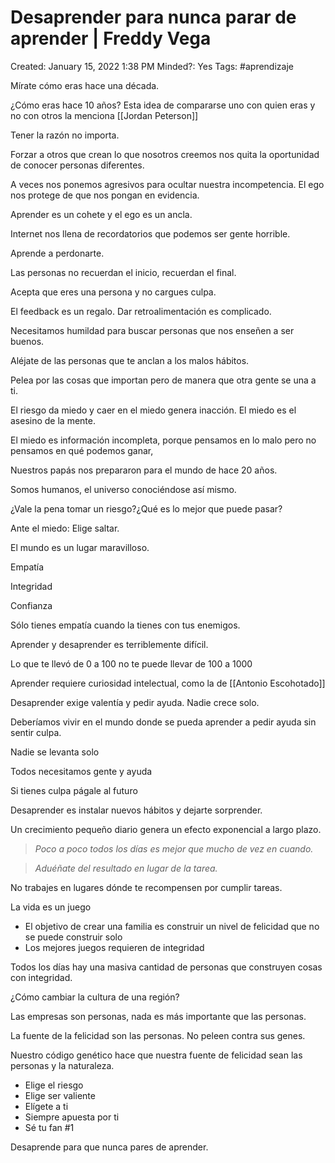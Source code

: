 # Desaprender para nunca parar de aprender | Freddy Vega

Created: January 15, 2022 1:38 PM
Minded?: Yes
Tags: #aprendizaje

Mírate cómo eras hace una década.

¿Cómo eras hace 10 años? Esta idea de compararse uno con quien eras y no con otros la menciona [[Jordan Peterson]]

Tener la razón no importa.

Forzar a otros que crean lo que nosotros creemos nos quita la oportunidad de conocer personas diferentes.

A veces nos ponemos agresivos para ocultar nuestra incompetencia. El ego nos protege de que nos pongan en evidencia.

Aprender es un cohete y el ego es un ancla.

Internet nos llena de recordatorios que podemos ser gente horrible.

Aprende a perdonarte.

Las personas no recuerdan el inicio, recuerdan el final.

Acepta que eres una persona y no cargues culpa.

El feedback es un regalo. Dar retroalimentación es complicado.

Necesitamos humildad para buscar personas que nos enseñen a ser buenos.

Aléjate de las personas que te anclan a los malos hábitos.

Pelea por las cosas que importan pero de manera que otra gente se una a ti.

El riesgo da miedo y caer en el miedo genera inacción. El miedo es el asesino de la mente.

El miedo es información incompleta, porque pensamos en lo malo pero no pensamos en qué podemos ganar,

Nuestros papás nos prepararon para el mundo de hace 20 años.

Somos humanos, el universo conociéndose así mismo.

¿Vale la pena tomar un riesgo?¿Qué es lo mejor que puede pasar?

Ante el miedo: Elige saltar.

El mundo es un lugar maravilloso.

Empatía

Integridad 

Confianza

Sólo tienes empatía cuando la tienes con tus enemigos.

Aprender y desaprender es terriblemente difícil.

Lo que te llevó de 0 a 100 no te puede llevar de 100 a 1000

Aprender requiere curiosidad intelectual, como la de [[Antonio Escohotado]]

Desaprender exige valentía y pedir ayuda. Nadie crece solo.

Deberíamos vivir en el mundo donde se pueda aprender a pedir ayuda sin sentir culpa.

Nadie se levanta solo

Todos necesitamos gente y ayuda

Si tienes culpa págale al futuro

Desaprender es instalar nuevos hábitos y dejarte sorprender.

Un crecimiento pequeño diario genera un efecto exponencial a largo plazo.

> *Poco a poco todos los días es mejor que mucho de vez en cuando.*
> 

> *Aduéñate del resultado en lugar de la tarea.*
> 

No trabajes en lugares dónde te recompensen por cumplir tareas.

La vida es un juego

- El objetivo de crear una familia es construir un nivel de felicidad que no se puede construir solo
- Los mejores juegos requieren de integridad

Todos los días hay una masiva cantidad de personas que construyen cosas con integridad.

¿Cómo cambiar la cultura de una región?

Las empresas son personas, nada es más importante que las personas.

La fuente de la felicidad son las personas. No peleen contra sus genes.

Nuestro código genético hace que nuestra fuente de felicidad sean las personas y la naturaleza.

- Elige el riesgo
- Elige ser valiente
- Elígete a ti
- Siempre apuesta por ti
- Sé tu fan #1

Desaprende para que nunca pares de aprender.